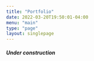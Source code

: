 ```yaml
---
title: "Portfolio"
date: 2022-03-20T19:50:01-04:00
menu: "main"
type: "page"
layout: singlepage
---
```

<!-- This is my portfolio, I would like to highlight programming projects that showcase my abilties -->  

##### Under construction